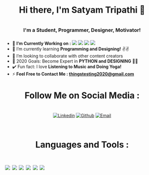 ### <h1 align="center">Hi there, I'm Satyam Tripathi 👋<h1/>
## <h3 align="center">I'm a Student, Programmer, Designer, Motivator!<h3/>
- 🔭 **I’m Currently Working on :**
![](https://img.shields.io/badge/Python-%7C-0%2C%2022%2C%20100)  ![](https://img.shields.io/badge/Canva_Designing-%7C-orange)
![](https://img.shields.io/badge/MicroSoft_Word-%7C-blue)
![](https://img.shields.io/badge/Banner_Designing-%7C-yellow)
- 🌱 I’m currently learning **Programming and Designing!** ✌️✌️
- 👯 I’m looking to collaborate with other content creators
- 🥅 2020 Goals: Become Expert in **PYTHON and DESIGNING** 🎯🎯
- ✔️ Fun fact: I love **Listening to Music and Doing Yoga!**
- ⚡ **Feel Free to Contact Me : thingstesting2020@gmail.com** 
### <h1 align="center">Follow Me on Social Media : <h1/>
 <body>
    <div class="img1">
     <p align='center'>
 <a href="https://www.linkedin.com/in/satyam-tripathi-536b561b1" target="_blank"><img src="https://icons.iconarchive.com/icons/limav/flat-gradient-social/48/Linkedin-icon.png" alt="Linkedin"></a> <a target="_blank" href="https://github.com/Iamtripathisatyam"><img src="https://icons.iconarchive.com/icons/social-media-icons/glossy-social/48/Github-icon.png" alt="Github" /></a> 
 <a href="thingstesting2020@gmail.com" target="_blank"><img src="https://icons.iconarchive.com/icons/wwalczyszyn/android-style-honeycomb/48/GMail-icon.png" alt="Email"></a>
  <p/>
</div>
</body>
   <br/>                 
<h1 align="center">Languages and Tools :<h1/>
 
![](https://icons.iconarchive.com/icons/papirus-team/papirus-apps/128/python-icon.png)
![](https://icons.iconarchive.com/icons/hydrattz/multipurpose-alphabet/128/Letter-C-blue-icon.png)
![](https://icons.iconarchive.com/icons/papirus-team/papirus-apps/128/pycharm-icon.png)
![](https://icons.iconarchive.com/icons/ncrow/mega-pack-1/128/Word-2-icon.png)
![](https://icons.iconarchive.com/icons/hopstarter/sleek-xp-software/128/Dev-icon.png)
![](https://icons.iconarchive.com/icons/treetog/i/128/PSD-File-icon.png)
